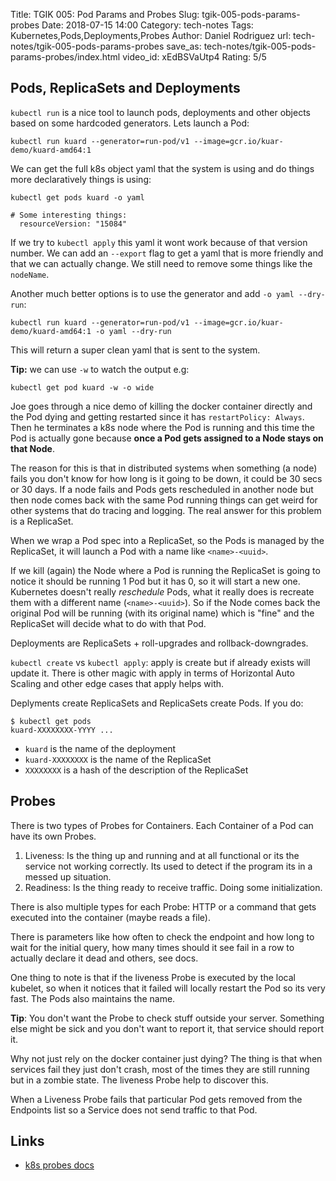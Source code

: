Title: TGIK 005: Pod Params and Probes
Slug: tgik-005-pods-params-probes
Date: 2018-07-15 14:00
Category: tech-notes
Tags: Kubernetes,Pods,Deployments,Probes
Author: Daniel Rodriguez
url: tech-notes/tgik-005-pods-params-probes
save_as: tech-notes/tgik-005-pods-params-probes/index.html
video_id: xEdBSVaUtp4
Rating: 5/5

## Pods, ReplicaSets and Deployments

`kubectl run` is a nice tool to launch pods, deployments and other objects based on some hardcoded generators. Lets launch a Pod:

	kubectl run kuard --generator=run-pod/v1 --image=gcr.io/kuar-demo/kuard-amd64:1

We can get the full k8s object yaml that the system is using and do things more declaratively things is using:

	kubectl get pods kuard -o yaml
	
	# Some interesting things:
	  resourceVersion: "15084"

If we try to `kubectl apply` this yaml it wont work because of that version number. We can add an `--export` flag to get a yaml that is more friendly and that we can actually change. We still need to remove some things like the `nodeName`.

Another much better options is to use the generator and add `-o yaml --dry-run`:

	kubectl run kuard --generator=run-pod/v1 --image=gcr.io/kuar-demo/kuard-amd64:1 -o yaml --dry-run

This will return a super clean yaml that is sent to the system.

**Tip:** we can use `-w` to watch the output e.g:

	kubectl get pod kuard -w -o wide

Joe goes through a nice demo of killing the docker container directly and the Pod dying and getting restarted since it has `restartPolicy: Always`. Then he terminates a k8s node where the Pod is running and this time the Pod is actually gone because **once a Pod gets assigned to a Node stays on that Node**.

The reason for this is that in distributed systems when something (a node) fails you don't know for how long is it going to be down, it could be 30 secs or 30 days. If a node fails and Pods gets rescheduled in another node but then node comes back with the same Pod running things can get weird for other systems that do tracing and logging. The real answer for this problem is a ReplicaSet. 

When we wrap a Pod spec into a ReplicaSet, so the Pods is managed by the ReplicaSet, it will launch a Pod with a name like `<name>-<uuid>`.

If we kill (again) the Node where a Pod is running the ReplicaSet is going to notice it should be running 1 Pod but it has 0, so it will start a new one. Kubernetes doesn't really *reschedule* Pods, what it really does is recreate them with a different name (`<name>-<uuid>`). So if the Node comes back the original Pod will be running (with its original name) which is "fine" and the ReplicaSet will decide what to do with that Pod.

Deployments are ReplicaSets + roll-upgrades and rollback-downgrades.

`kubectl create` vs `kubectl apply`: apply is create but if already exists will update it. There is other magic with apply in terms of Horizontal Auto Scaling and other edge cases that apply helps with.

Deplyments create ReplicaSets and ReplicaSets create Pods. If you do:

	$ kubectl get pods
	kuard-XXXXXXXX-YYYY ...

- `kuard` is the name of the deployment
- `kuard-XXXXXXXX` is the name of the ReplicaSet
- `XXXXXXXX` is a hash of the description of the ReplicaSet

## Probes

There is two types of Probes for Containers. Each Container of a Pod can have its own Probes.

1. Liveness: Is the thing up and running and at all functional or its the service not working correctly. Its used to detect if the program its in a messed up situation.
2. Readiness: Is the thing ready to receive traffic. Doing some initialization.

There is also multiple types for each Probe: HTTP or a command that gets executed into the container (maybe reads a file).

There is parameters like how often to check the endpoint and how long to wait for the initial query, how many times should it see fail in a row to actually declare it dead and others, see docs.

One thing to note is that if the liveness Probe is executed by the local kubelet, so when it notices that it failed will locally restart the Pod so its very fast. The Pods also maintains the name.

**Tip**: You don't want the Probe to check stuff outside your server. Something else might be sick and you don't want to report it, that service should report it.

Why not just rely on the docker container just dying? The thing is that when services fail they just don't crash, most of the times they are still running but in a zombie state. The liveness Probe help to discover this.

When a Liveness Probe fails that particular Pod gets removed from the Endpoints list so a Service does not send traffic to that Pod.

## Links

- [k8s probes docs](https://kubernetes.io/docs/tasks/configure-pod-container/configure-liveness-readiness-probes/)
